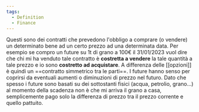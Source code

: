 ```yaml
---
tags:
  - Definition
  - Finance
---
```

Questi sono dei contratti che prevedono l'obbligo a comprare (o vendere) un determinato bene ad un certo prezzo ad una determinata data.
Per esempio se compro un future su 1t di grano a 100€ il 31/01/2023 vuol dire che chi mi ha venduto tale contratto è **costretta a vendere** la tale quantità a tale prezzo e io sono **costretto ad acquistare**.
A differenza delle [[opzioni]] è quindi un ==contratto simmetrico tra le parti==.
I future hanno senso per coprirsi da eventuali aumenti o diminuzioni di prezzo nel futuro.
Dato che spesso i future sono basati su dei sottostanti fisici (acqua, petrolio, grano…) al momento della scadenza non è che mi arriva il grano a casa, semplicemente pago solo la differenza di prezzo tra il prezzo corrente e quello pattuito.